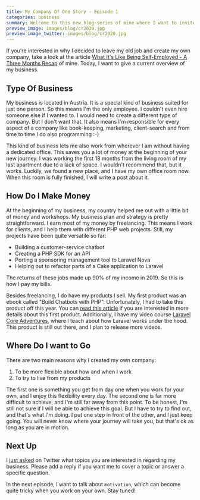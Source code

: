 ```yaml
---
title: My Company Of One Story - Episode 1
categories: business
summary: Welcome to this new blog-series of mine where I want to invite you to follow my path as one-man-company. I want to share with you how I survive working on my own, freelancing, building products, and how I try to follow my business dreams. This is episode number one, where I give you an overview of what I do and what to expect.
preview_image: images/blog/cr2020.jpg
preview_image_twitter: images/blog/cr2020.jpg
---
```


If you're interested in why I decided to leave my old job and create my own company, take a look at the article [What It's Like Being Self-Employed - A Three Months Recap](https://christoph-rumpel.com/2018/10/what-its-like-being-self-employed-a-three-months-recap) of mine. Today, I want to give a current overview of my business.

## Type Of Business

My business is located in Austria. It is a special kind of business suited for just one person. So this means I'm the only employee. I couldn't even hire someone else if I wanted to. I would need to create a different type of company. But I don't want that. It also means I'm responsible for every aspect of a company like book-keeping, marketing, client-search and from time to time I do also programming :-)

This kind of business lets me also work from wherever I am without having a dedicated office. This saves you a lot of money at the beginning of your new journey. I was working the first 18 months from the living room of my last apartment due to a lack of space. I wouldn't recommend that, but it works. Luckily, we found a new place, and I have my own office room now. When this room is fully finished, I will write a post about it.

## How Do I Make Money

At the beginning of my business, my country helped me out with a little bit of money and workshops. My business plan and strategy is pretty straightforward. I earn most of my money by freelancing. This means I work for clients, and I help them with different PHP web projects. Still, my projects have been quite versatile so far:

* Building a customer-service chatbot
* Creating a PHP SDK for an API
* Porting a sponsoring management tool to Laravel Nova
* Helping out to refactor parts of a Cake application to Laravel

The returns of these jobs made up 90% of my income in 2019. So this is how I pay my bills.

Besides freelancing, I do have my products I sell. My first product was an ebook called "Build Chatbots with PHP". Unfortunately, I had to take this product off this year. You can [read this article](https://christoph-rumpel.com/2019/07/the-book-launch-that-made-want-my-old-job-back) if you are interested in more details about this first product. Additionally, I have my video course [Laravel Core Adventures](https://laravelcoreadventures.com), where I teach about how Laravel works under the hood. This product is still out there, and I plan to release more videos.

## Where Do I want to Go

There are two main reasons why I created my own company:

1. To be more flexible about how and when I work
2. To try to live from my products

The first one is something you get from day one when you work for your own, and I enjoy this flexibility every day. The second one is far more difficult to achieve, and I'm still far away from this point. To be honest, I'm still not sure if I will be able to achieve this goal. But I have to try to find out, and that's what I'm doing. I put one step in front of the other, and I just keep going. You will never know where your journey will take you, but that's ok as long as you are in motion.

## Next Up

I [just asked](https://twitter.com/christophrumpel/status/1224317655475159040) on Twitter what topics you are interested in regarding my business. Please add a reply if you want me to cover a topic or answer a specific question.

In the next episode, I want to talk about `motivation`, which can become quite tricky when you work on your own. Stay tuned!



